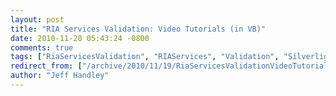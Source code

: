 ```yaml
---
layout: post
title: "RIA Services Validation: Video Tutorials (in VB)"
date: 2010-11-20 05:43:24 -0800
comments: true
tags: ["RiaServicesValidation", "RIAServices", "Validation", "Silverlight"]
redirect_from: ["/archive/2010/11/19/RiaServicesValidationVideoTutorials.aspx/", "/archive/2010/11/19/riaservicesvalidationvideotutorials.aspx"]
author: "Jeff Handley"
---
```


